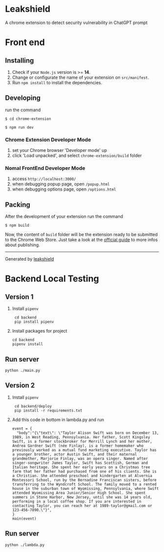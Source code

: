 # Leakshield

A chrome extension to detect security vulnerability in ChatGPT prompt


# Front end

## Installing

1. Check if your `Node.js` version is >= **14**.
2. Change or configurate the name of your extension on `src/manifest`.
3. Run `npm install` to install the dependencies.

## Developing

run the command

```shell
$ cd chrome-extension

$ npm run dev
```

### Chrome Extension Developer Mode

1. set your Chrome browser 'Developer mode' up
2. click 'Load unpacked', and select `chrome-extension/build` folder

### Nomal FrontEnd Developer Mode

1. access `http://localhost:3000/`
2. when debugging popup page, open `/popup.html`
3. when debugging options page, open `/options.html`

## Packing

After the development of your extension run the command

```shell
$ npm build
```

Now, the content of `build` folder will be the extension ready to be submitted to the Chrome Web Store. Just take a look at the [official guide](https://developer.chrome.com/webstore/publish) to more infos about publishing.

---

Generated by [leakshield](https://github.com/guocaoyi/leakshield)


# Backend Local Testing
## Version 1

1. Install `pipenv`
   ```
    cd backend
    pip install pipenv
   ```
2. Install packages for project
    ```
    cd backend
    pipenv install
   ```
## Run server
   ```
   python ./main.py
   ```

## Version 2

1. Install `pipenv`
   ```
    cd backend/deploy
    pip install -r requirements.txt
   ```
2. Add this code in bottom in lambda.py and run
    ```
    event = {
      "body":"{\"text\": \"Taylor Alison Swift was born on December 13, 1989, in West Reading, Pennsylvania. Her father, Scott Kingsley Swift, is a former stockbroker for Merrill Lynch and her mother, Andrea Gardner Swift (née Finlay), is a former homemaker who previously worked as a mutual fund marketing executive. Taylor has a younger brother, actor Austin Swift, and their maternal grandmother, Marjorie Finlay, was an opera singer. Named after singer-songwriter James Taylor, Swift has Scottish, German and Italian heritage. She spent her early years on a Christmas tree farm that her father had purchased from one of his clients. She is a Christian. She attended preschool and kindergarten at Alvernia Montessori School, run by the Bernadine Franciscan sisters, before transferring to the Wyndcroft School. The family moved to a rented house in the suburban town of Wyomissing, Pennsylvania, where Swift attended Wyomissing Area Junior/Senior High School. She spent summers in Stone Harbor, New Jersey, until she was 14 years old, performing in a local coffee shop. If you are interested in contacting Taylor, you can reach her at 1989-taylor@gmail.com or 123-456-7890.\"}",
   }
   main(event)
   ```
## Run server
   ```
   python ./lambda.py
   ```